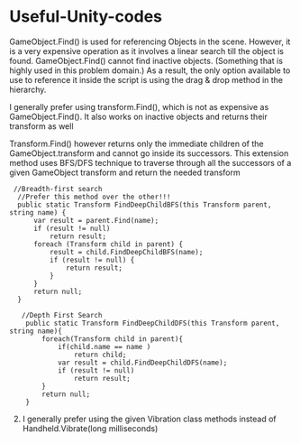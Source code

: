 # Useful-Unity-codes

GameObject.Find() is used for referencing Objects in the scene. However, it is a very expensive operation as it involves a linear search till the object is found. GameObject.Find() cannot find inactive objects. (Something that is highly used in this problem domain.) As a result, the only option available to use to reference it inside the script is using the drag & drop method in the hierarchy.

I generally prefer using transform.Find(), which is not as expensive as GameObject.Find(). It also works on inactive objects and returns their transform as well

Transform.Find() however returns only the immediate children of the GameObject.transform and cannot go inside its successors.
This extension method uses BFS/DFS technique to traverse through all the successors of a given GameObject transform and return the needed transform


     //Breadth-first search
      //Prefer this method over the other!!!
      public static Transform FindDeepChildBFS(this Transform parent, string name) {
          var result = parent.Find(name);
          if (result != null)
              return result;
          foreach (Transform child in parent) {
              result = child.FindDeepChildBFS(name);
              if (result != null) {
                  return result;
              }
          }
          return null;
      }
      
       //Depth First Search
        public static Transform FindDeepChildDFS(this Transform parent, string name){
            foreach(Transform child in parent){
                if(child.name == name )
                    return child;
                var result = child.FindDeepChildDFS(name);
                if (result != null)
                    return result;
            }
            return null;
        }
        
2. I generally prefer using the given Vibration class methods instead of Handheld.Vibrate(long milliseconds)
